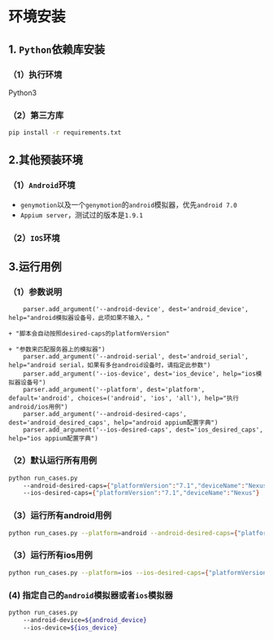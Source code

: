 # 环境安装
## 1. `Python`依赖库安装
### （1）执行环境
Python3
### （2）第三方库
```bash
pip install -r requirements.txt
```

## 2.其他预装环境
### （1）`Android`环境
- `genymotion`以及一个`genymotion`的`android`模拟器，优先`android 7.0`
- `Appium server`，测试过的版本是`1.9.1`

### （2）`IOS`环境

## 3.运行用例
### （1）参数说明
```angular2html
    parser.add_argument('--android-device', dest='android_device', help="android模拟器设备号，此项如果不输入，"
                                                                        + "脚本会自动按照desired-caps的platformVersion"
                                                                        + "参数来匹配服务器上的模拟器")
    parser.add_argument('--android-serial', dest='android_serial', help="android serial，如果有多台android设备时，请指定此参数")
    parser.add_argument('--ios-device', dest='ios_device', help="ios模拟器设备号")
    parser.add_argument('--platform', dest='platform', default='android', choices=('android', 'ios', 'all'), help="执行android/ios用例")
    parser.add_argument('--android-desired-caps', dest='android_desired_caps', help="android appium配置字典")
    parser.add_argument('--ios-desired-caps', dest='ios_desired_caps', help="ios appium配置字典")
```


### （2）默认运行所有用例
```bash
python run_cases.py 
    --android-desired-caps={"platformVersion":"7.1","deviceName":"Nexus"}
    --ios-desired-caps={"platformVersion":"7.1","deviceName":"Nexus"}
```
### （3）运行所有android用例
```bash
python run_cases.py --platform=android --android-desired-caps={"platformVersion":"7.1","deviceName":"Nexus"}
```

### （3）运行所有ios用例
```bash
python run_cases.py --platform=ios --ios-desired-caps={"platformVersion":"7.1","deviceName":"Nexus"}
```

### (4) 指定自己的`android`模拟器或者`ios`模拟器
```bash
python run_cases.py 
    --android-device=${android_device}
    --ios-device=${ios_device}
```